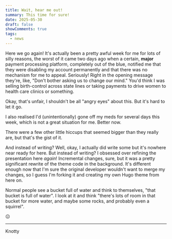 ```yaml
---
title: Wait, hear me out!
summary: This time for sure!
date: 2025-05-30
draft: false
showComments: true
tags:
  - news
---
```


Here we go again!  It's actually been a pretty awful week for me for lots of silly reasons, the worst of it came two days ago when a certain, **major** payment processing platform, completely out of the blue, notified me that they were disabling my account permanently and that there was no mechanism for me to appeal.  Seriously!  Right in the opening message they're, like, "Don't bother asking us to change our mind."  You'd think I was selling birth-control across state lines or taking payments to drive women to health care clinics or something.

Okay, that's unfair, I shouldn't be all "angry eyes" about this.  But it's hard to let it go.

I also realised I'd (unintentionally) gone off my meds for several days this week, which is not a great situation for me.  Better now.

There were a few other little hiccups that seemed bigger than they really are, but that's the gist of it.

And instead of writing?  Well, okay, I actually did write some but it's nowhere near ready for here.  But instead of writing?  I obsessed over refining the presentation here *again*!  Incremental changes, sure, but it was a pretty significant rewrite of the theme code in the background.  It's different enough now that I'm sure the original developer wouldn't want to merge my changes, so I guess I'm forking it and creating my own Hugo theme from here on.

Normal people see a bucket full of water and think to themselves, "that bucket is full of water".  I look at it and think "there's lots of room in that bucket for more water, and maybe some rocks, and probably even a squirrel".

😖

***
<signature>Knotty</signature>
